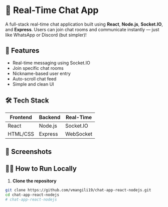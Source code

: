 # 💬 Real-Time Chat App

A full-stack real-time chat application built using **React**, **Node.js**, **Socket.IO**, and **Express**. Users can join chat rooms and communicate instantly — just like WhatsApp or Discord (but simpler)!

## 🚀 Features

- Real-time messaging using Socket.IO
- Join specific chat rooms
- Nickname-based user entry
- Auto-scroll chat feed
- Simple and clean UI

## 🛠 Tech Stack

| Frontend  | Backend  | Real-Time |
|-----------|----------|-----------|
| React     | Node.js  | Socket.IO |
| HTML/CSS  | Express  | WebSocket |

## 📸 Screenshots

## 🧑‍💻 How to Run Locally

1. **Clone the repository**

```bash
git clone https://github.com/vmangili19/chat-app-react-nodejs.git
cd chat-app-react-nodejs
# chat-app-react-nodejs
